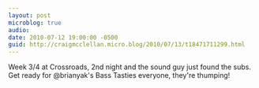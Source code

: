 ```yaml
---
layout: post
microblog: true
audio: 
date: 2010-07-12 19:00:00 -0500
guid: http://craigmcclellan.micro.blog/2010/07/13/t18471711299.html
---
```

Week 3/4 at Crossroads, 2nd night and the sound guy just found the subs. Get ready for @brianyak's Bass Tasties everyone, they're thumping!

